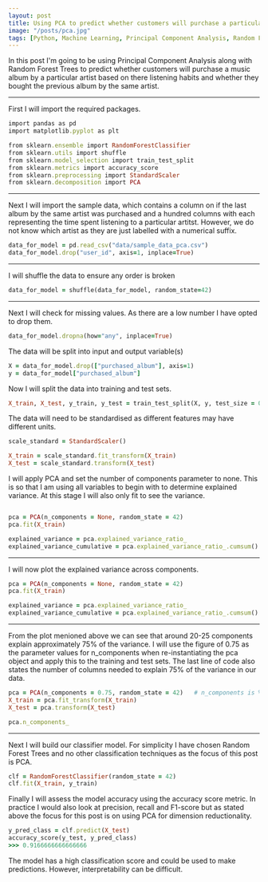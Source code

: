 ```yaml
---
layout: post
title: Using PCA to predict whether customers will purchase a particular music album
image: "/posts/pca.jpg"
tags: [Python, Machine Learning, Principal Component Analysis, Random Forest, Classification]
---
```


In this post I'm going to be using Principal Component Analysis along with Random Forest Trees to predict whether customers will purchase a music album by a particular artist based on there listening habits and whether they bought the previous album by the same artist.

---
First I will import the required packages.

```ruby
import pandas as pd
import matplotlib.pyplot as plt

from sklearn.ensemble import RandomForestClassifier
from sklearn.utils import shuffle
from sklearn.model_selection import train_test_split
from sklearn.metrics import accuracy_score
from sklearn.preprocessing import StandardScaler
from sklearn.decomposition import PCA
```
---
Next I will import the sample data, which contains a column on if the last album by the same artist was purchased and a hundred columns with each representing the time spent listening to a particular artitst. However, we do not know which artist as they are just labelled with a numerical suffix.

```ruby
data_for_model = pd.read_csv("data/sample_data_pca.csv")
data_for_model.drop("user_id", axis=1, inplace=True)
```
---
I will shuffle the data to ensure any order is broken
```ruby
data_for_model = shuffle(data_for_model, random_state=42)
```
---
Next I will check for missing values. As there are a low number I have opted to drop them.
```ruby
data_for_model.dropna(how="any", inplace=True)
```
The data will be split into input and output variable(s)
```ruby
X = data_for_model.drop(["purchased_album"], axis=1)
y = data_for_model["purchased_album"]
```
Now I will split the data into training and test sets.
```ruby
X_train, X_test, y_train, y_test = train_test_split(X, y, test_size = 0.2, random_state = 42, stratify = y)
```
The data will need to be standardised as different features may have different units.
```ruby
scale_standard = StandardScaler()

X_train = scale_standard.fit_transform(X_train)
X_test = scale_standard.transform(X_test)
```
I will apply PCA and set the number of components parameter to none. This is so that I am using all variables to begin with to determine explained variance. At this stage I will also only fit to see the variance.
```ruby

pca = PCA(n_components = None, random_state = 42)
pca.fit(X_train)

explained_variance = pca.explained_variance_ratio_
explained_variance_cumulative = pca.explained_variance_ratio_.cumsum()
```
---
I will now plot the explained variance across components. 
```ruby
pca = PCA(n_components = None, random_state = 42)
pca.fit(X_train)

explained_variance = pca.explained_variance_ratio_
explained_variance_cumulative = pca.explained_variance_ratio_.cumsum()
```
---
From the plot menioned above we can see that around 20-25 components explain approximately 75% of the variance. I will use the figure of 0.75 as the parameter values for n_components when re-instantiating the pca object and apply this to the training and test sets. The last line of code also states the number of columns needed to explain 75% of the variance in our data.
```ruby
pca = PCA(n_components = 0.75, random_state = 42)   # n_components is % covered by variance
X_train = pca.fit_transform(X_train)
X_test = pca.transform(X_test)

pca.n_components_
```
---
Next I will build our classifier model. For simplicity I have chosen Random Forest Trees and no other classification techniques as the focus of this post is PCA.
```ruby
clf = RandomForestClassifier(random_state = 42)
clf.fit(X_train, y_train)
```
Finally I will assess the model accuracy using the accuracy score metric. In practice I would also look at precision, recall and F1-score but as stated above the focus for this post is on using PCA for dimension reductionality.
```ruby
y_pred_class = clf.predict(X_test)
accuracy_score(y_test, y_pred_class)
>>> 0.9166666666666666
```
The model has a high classification score and could be used to make predictions. However, interpretability can be difficult.
